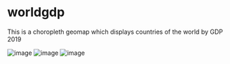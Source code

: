 # worldgdp
This is a choropleth geomap which displays countries of the world by GDP 2019

![image](https://user-images.githubusercontent.com/86727843/124084345-83f31080-da6c-11eb-9bb0-b8c3d96eb5f8.png)
![image](https://user-images.githubusercontent.com/86727843/124084433-98cfa400-da6c-11eb-9fcb-56da3f811802.png)
![image](https://user-images.githubusercontent.com/86727843/124084492-a9801a00-da6c-11eb-89aa-3239b1faa99a.png)

